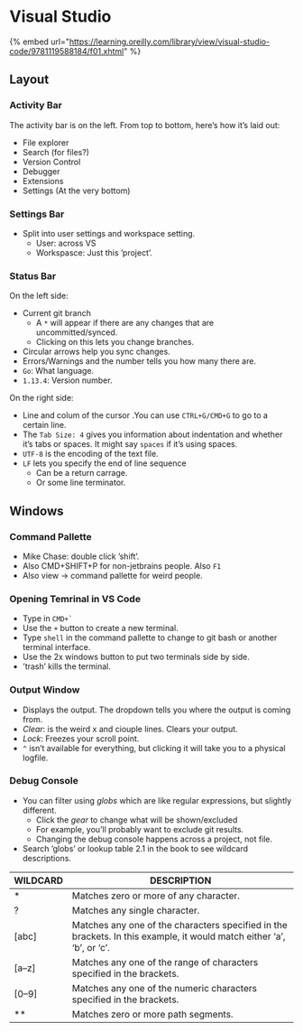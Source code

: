 # Visual Studio

{% embed url="https://learning.oreilly.com/library/view/visual-studio-code/9781119588184/f01.xhtml" %}

## Layout

### Activity Bar

The activity bar is on the left. From top to bottom, here’s how it’s laid out:

* File explorer
* Search (for files?)
* Version Control
* Debugger
* Extensions
* Settings (At the very bottom)

### Settings Bar

* Split into user settings and workspace setting.
  * User: across VS
  * Workspasce: Just this ’project’.

### Status Bar

On the left side:

* Current git branch
  * A `*` will appear if there are any changes that are uncommitted/synced.
  * Clicking on this lets you change branches.
* Circular arrows help you sync changes.
* Errors/Warnings and the number tells you how many there are.
* `Go`: What language.
* `1.13.4`: Version number.

On the right side:

* Line and colum of the cursor .You can use `CTRL+G/CMD+G` to go to a certain line.
* The `Tab Size: 4` gives you information about indentation and whether it’s tabs or spaces. It might say `spaces` if it’s using spaces.
* `UTF-8` is the encoding of the text file.
* `LF` lets you specify the end of line sequence
  * Can be a return carrage.
  * Or some line terminator.

## Windows

### Command Pallette

* Mike Chase: double click ’shift’.
* Also CMD+SHIFT+P for non-jetbrains people. Also `F1`
* Also view -> command pallette for weird people.

### Opening Temrinal in VS Code

* Type in `` CMD+` ``
* Use the `+` button to create a new terminal.
* Type `shell` in the command pallette to change to git bash or another terminal interface.
* Use the 2x windows button to put two terminals side by side.
* ’trash’ kills the terminal.

### Output Window

* Displays the output. The dropdown tells you where the output is coming from.
* _Clear_: is the weird x and ciouple lines. Clears your output.
* _Lock_: Freezes your scroll point.
* `^` isn’t available for everything, but clicking it will take you to a physical logfile.

### Debug Console

* You can filter using _globs_ which are like regular expressions, but slightly different.
  * Click the _gear_ to change what will be shown/excluded
  * For example, you’ll probably want to exclude git results.
  * Changing the debug console happens across a project, not file.
* Search ’globs’ or lookup table 2.1 in the book to see wildcard descriptions.

| WILDCARD | DESCRIPTION                                                                                                           |
| -------- | --------------------------------------------------------------------------------------------------------------------- |
| \*       | Matches zero or more of any character.                                                                                |
| ?        | Matches any single character.                                                                                         |
| \[abc]   | Matches any one of the characters specified in the brackets. In this example, it would match either ‘a’, ‘b’, or ‘c’. |
| \[a–z]   | Matches any one of the range of characters specified in the brackets.                                                 |
| \[0–9]   | Matches any one of the numeric characters specified in the brackets.                                                  |
| \*\*     | Matches zero or more path segments.                                                                                   |
